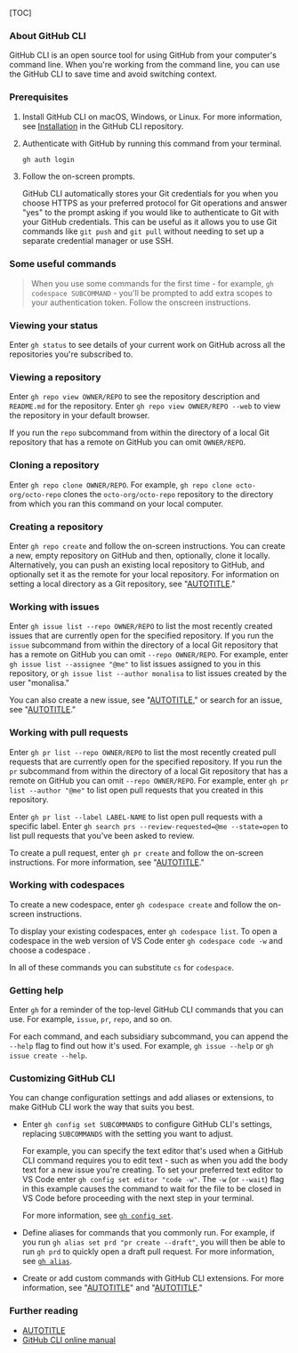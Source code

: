 [TOC]

### About GitHub CLI

GitHub CLI is an open source tool for using GitHub from your computer's command line. When you're working from the command line, you can use the GitHub CLI to save time and avoid switching context.

### Prerequisites

1. Install GitHub CLI on macOS, Windows, or Linux. For more information, see [Installation](https://github.com/cli/cli#installation) in the GitHub CLI repository.
2. Authenticate with GitHub by running this command from your terminal.

    ```bash
    gh auth login 
    ```

3. Follow the on-screen prompts.

    GitHub CLI automatically stores your Git credentials for you when you choose HTTPS as your preferred protocol for Git operations and answer "yes" to the prompt asking if you would like to authenticate to Git with your GitHub credentials. This can be useful as it allows you to use Git commands like `git push` and `git pull` without needing to set up a separate credential manager or use SSH.

### Some useful commands

> When you use some commands for the first time - for example, `gh codespace SUBCOMMAND` - you'll be prompted to add extra scopes to your authentication token. Follow the onscreen instructions.

### Viewing your status

Enter `gh status` to see details of your current work on GitHub across all the repositories you're subscribed to.

### Viewing a repository

Enter `gh repo view OWNER/REPO` to see the repository description and `README.md` for the repository. Enter `gh repo view OWNER/REPO --web` to view the repository in your default browser.

If you run the `repo` subcommand from within the directory of a local Git repository that has a remote on GitHub you can omit `OWNER/REPO`.

### Cloning a repository

Enter `gh repo clone OWNER/REPO`. For example, `gh repo clone octo-org/octo-repo` clones the `octo-org/octo-repo` repository to the directory from which you ran this command on your local computer.

### Creating a repository

Enter `gh repo create` and follow the on-screen instructions. You can create a new, empty repository on GitHub and then, optionally, clone it locally. Alternatively, you can push an existing local repository to GitHub, and optionally set it as the remote for your local repository. For information on setting a local directory as a Git repository, see "[AUTOTITLE](/migrations/importing-source-code/using-the-command-line-to-import-source-code/adding-locally-hosted-code-to-github#initializing-a-git-repository)."

### Working with issues

Enter `gh issue list --repo OWNER/REPO` to list the most recently created issues that are currently open for the specified repository. If you run the `issue` subcommand from within the directory of a local Git repository that has a remote on GitHub you can omit `--repo OWNER/REPO`. For example, enter `gh issue list --assignee "@me"` to list issues assigned to you in this repository, or `gh issue list --author monalisa` to list issues created by the user "monalisa."

You can also create a new issue, see "[AUTOTITLE](/issues/tracking-your-work-with-issues/creating-an-issue#creating-an-issue-with-github-cli)," or search for an issue, see "[AUTOTITLE](/issues/tracking-your-work-with-issues/filtering-and-searching-issues-and-pull-requests?tool=cli#searching-for-issues-and-pull-requests)."

### Working with pull requests

Enter `gh pr list --repo OWNER/REPO` to list the most recently created pull requests that are currently open for the specified repository. If you run the `pr` subcommand from within the directory of a local Git repository that has a remote on GitHub you can omit `--repo OWNER/REPO`. For example, enter `gh pr list --author "@me"` to list open pull requests that you created in this repository.

Enter `gh pr list --label LABEL-NAME` to list open pull requests with a specific label. Enter `gh search prs --review-requested=@me --state=open` to list pull requests that you've been asked to review.

To create a pull request, enter `gh pr create` and follow the on-screen instructions. For more information, see "[AUTOTITLE](/pull-requests/collaborating-with-pull-requests/proposing-changes-to-your-work-with-pull-requests/creating-a-pull-request?tool=cli#creating-the-pull-request)."

### Working with codespaces

To create a new codespace, enter `gh codespace create` and follow the on-screen instructions.

To display your existing codespaces, enter `gh codespace list`. To open a codespace in the web version of VS Code enter `gh codespace code -w` and choose a codespace .

In all of these commands you can substitute `cs` for `codespace`.

### Getting help

Enter `gh` for a reminder of the top-level GitHub CLI commands that you can use. For example, `issue`, `pr`, `repo`, and so on.

For each command, and each subsidiary subcommand, you can append the `--help` flag to find out how it's used. For example, `gh issue --help` or `gh issue create --help`.

### Customizing GitHub CLI

You can change configuration settings and add aliases or extensions, to make GitHub CLI work the way that suits you best.

- Enter `gh config set SUBCOMMANDS` to configure GitHub CLI's settings, replacing `SUBCOMMANDS` with the setting you want to adjust.

  For example, you can specify the text editor that's used when a GitHub CLI command requires you to edit text - such as when you add the body text for a new issue you're creating. To set your preferred text editor to VS Code enter `gh config set editor "code -w"`. The `-w` (or `--wait`) flag in this example causes the command to wait for the file to be closed in VS Code before proceeding with the next step in your terminal.

  For more information, see [`gh config set`](https://cli.github.com/manual/gh_config_set).

- Define aliases for commands that you commonly run. For example, if you run `gh alias set prd "pr create --draft"`, you will then be able to run `gh prd` to quickly open a draft pull request. For more information, see [`gh alias`](https://cli.github.com/manual/gh_alias).

- Create or add custom commands with GitHub CLI extensions. For more information, see "[AUTOTITLE](/github-cli/github-cli/using-github-cli-extensions)" and "[AUTOTITLE](/github-cli/github-cli/creating-github-cli-extensions)."

### Further reading

- [AUTOTITLE](/github-cli/github-cli/github-cli-reference)
- [GitHub CLI online manual](https://cli.github.com/manual/gh)
